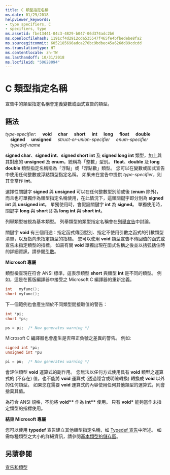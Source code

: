 ```yaml
---
title: C 類型指定名稱
ms.date: 01/29/2018
helpviewer_keywords:
- type specifiers, C
- specifiers, type
ms.assetid: fbe13441-04c3-4829-b047-06d374adc2b6
ms.openlocfilehash: 1191cf4d2912cda535547f465fe4bfbedebe8fa2
ms.sourcegitcommit: 6052185696adca270bc9bdbec45a626dd89cdcdd
ms.translationtype: HT
ms.contentlocale: zh-TW
ms.lasthandoff: 10/31/2018
ms.locfileid: "50628094"
---
```

# <a name="c-type-specifiers"></a>C 類型指定名稱

宣告中的類型指定名稱會定義變數或函式宣告的類型。

## <a name="syntax"></a>語法

*type-specifier*: &nbsp;&nbsp;&nbsp;&nbsp;**void** &nbsp;&nbsp;&nbsp;&nbsp;**char** &nbsp;&nbsp;&nbsp;&nbsp;**short** &nbsp;&nbsp;&nbsp;&nbsp;**int** &nbsp;&nbsp;&nbsp;&nbsp;**long** &nbsp;&nbsp;&nbsp;&nbsp;**float** &nbsp;&nbsp;&nbsp;&nbsp;**double** &nbsp;&nbsp;&nbsp;&nbsp;**signed** &nbsp;&nbsp;&nbsp;&nbsp;**unsigned** &nbsp;&nbsp;&nbsp;&nbsp;*struct-or-union-specifier* &nbsp;&nbsp;&nbsp;&nbsp;*enum-specifier* &nbsp;&nbsp;&nbsp;&nbsp;*typedef-name*

**signed char**、**signed int**、**signed short int** 及 **signed long int** 類型，加上與其對應的 **unsigned** 及 **enum**，統稱為「整數」型別。 **float**、**double** 及 **long double** 類型指定名稱稱為「浮點」或「浮點數」類型。 您可以在變數或函式宣告中使用任何整數或浮點類型指定名稱。 如果未在宣告中提供 *type-specifier*，則其會當作 **int**。

選擇性關鍵字 **signed** 與 **unsigned** 可以在任何整數型別前或後 (**enum** 除外)，而且也可單獨作為類型指定名稱使用，在此情況下，這類關鍵字即分別為 **signed int** 與 **unsigned int**。 單獨使用時，會假設關鍵字 **int** 為 **signed**。 單獨使用時，關鍵字 **long** 與 **short** 即為 **long int** 與 **short int**。

列舉類型被視為基本類型。 列舉類型的類型指定名稱會在[列舉宣告](../c-language/c-enumeration-declarations.md)中討論。

關鍵字 **void** 有三個用途：指定函式傳回型別、指定不使用引數之函式的引數類型清單，以及指向未指定類型的指標。 您可以使用 **void** 類型宣告不傳回值的函式或宣告未指定類型的指標。 如需有關 **void** 單獨出現在函式名稱之後並以括弧括住時的詳細資訊，請參閱[引數](../c-language/arguments.md)。

**Microsoft 專屬**

類型檢查現在符合 ANSI 標準，這表示類型 **short** 與類型 **int** 是不同的類型。 例如，這是在舊版編譯器中接受之 Microsoft C 編譯器的重新定義。

```C
int   myfunc();
short myfunc();
```

下一個範例也會產生關於不同類型間接取值的警告：

```C
int *pi;
short *ps;

ps = pi;  /* Now generates warning */
```

Microsoft C 編譯器也會產生是否帶正負號之差異的警告。 例如: 

```C
signed int *pi;
unsigned int *pu

pi = pu;  /* Now generates warning */
```

會評估類型 **void** 運算式的副作用。 您無法以任何方式使用具有 **void** 類型之運算式的 (不存在) 值，也不能將 **void** 運算式 (透過隱含或明確轉換) 轉換成 **void** 以外的任何類型。 如果您在需要 **void** 運算式的內容使用任何其他類型的運算式，則會捨棄其值。

為符合 ANSI 規格，不能將 <strong>void\*\*</strong> 作為 <strong>int\*\*</strong> 使用。 只有 **void**<strong>\*</strong> 能夠當作未指定類型的指標使用。

**結束 Microsoft 專屬**

您可以使用 **typedef** 宣告建立其他類型指定名稱，如 [Typedef 宣告](../c-language/typedef-declarations.md)中所述。 如需每種類型之大小的詳細資訊，請參閱[基本類型的儲存區](../c-language/storage-of-basic-types.md)。

## <a name="see-also"></a>另請參閱

[宣告和類型](../c-language/declarations-and-types.md)
